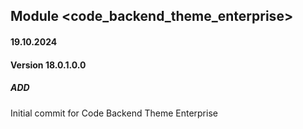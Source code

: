 ## Module <code_backend_theme_enterprise>
#### 19.10.2024
#### Version 18.0.1.0.0
##### ADD
Initial commit for Code Backend Theme Enterprise
